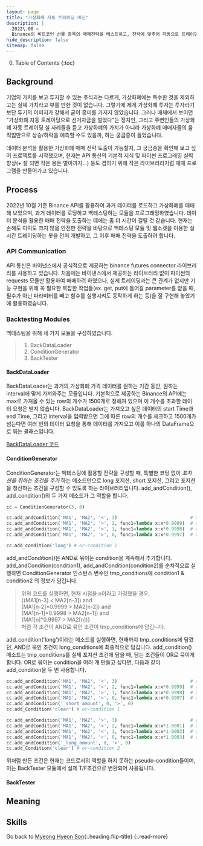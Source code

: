 ```yaml
---
layout: page
title: "가상화폐 자동 트레이딩 머신"
description: |
  2022\.08 ~  
  Binance의 비트코인 선물 종목의 매매전략을 테스트하고, 전략에 맞추어 자동으로 트레이딩하는 봇을 만드는 개인 프로젝트입니다.
hide_description: false
sitemap: false
---
```


0. Table of Contents
{:toc}


## Background

기업의 가치를 보고 투자할 수 있는 주식과는 다르게, 가상화폐에는 특수한 것을 제외하고는 실제 가치라고 부를 만한 것이 없습니다. 그렇기에 제게 가상화폐 투자는 투자라기보단 투기의 이미지가 강해서 굳이 흥미를 가지지 않았습니다. 그러나 매체에서 보이던 "가상화폐 자동 트레이딩으로 선거자금을 벌었다"는 정치인, 그리고 주변인들의 가상화폐 자동 트레이딩 실 사례들을 듣고 가상화폐의 가치가 아니라 가상화폐 매매자들의 움직임만으로 상승/하락을 예측할 수도 있을까, 하는 궁금증이 들었습니다.

데이터 분석을 활용한 가상화폐 매매 전략 도출이 가능할지, 그 궁금증을 확인해 보고 싶어 프로젝트를 시작했으며, 현재는 API 통신의 기본적 지식 및 파이썬 프로그래밍 실력 향상(+ 잘 되면 작은 용돈 벌이까지...) 등도 겸하기 위해 작은 라이브러리처럼 매매 프로그램을 만들어가고 있습니다.


## Process

2022년 10월 기준 Binance API를 활용하여 과거 데이터를 로드하고 가상화폐를 매매해 보았으며, 과거 데이터를 로딩하고 백테스팅하는 모듈을 프로그래밍하였습니다. 데이터 분석을 활용한 매매 전략을 도출하는 데에는 좀 더 시간이 걸릴 것 같습니다. 현재는 손해도 이익도 크지 않을 안전한 전략을 바탕으로 백테스팅 모듈 및 웹소켓을 이용한 실시간 트레이딩하는 봇을 먼저 개발하고, 그 이후 매매 전략을 도출하려 합니다.


### API Communication

API 통신은 바이낸스에서 공식적으로 제공하는 binance futures connector 라이브러리를 사용하고 있습니다. 처음에는 바이낸스에서 제공하는 라이브러리 없이 파이썬의 requests 모듈만 활용하여 매매하려 하였으나, 실제 트레이딩과는 큰 관계가 없지만 기능 구현을 위해 꼭 필요한 복잡한 작업들(ex. get, put에 들어갈 parameter를 받을 때, 필수가 아닌 파라미터를 빼고 함수를 실행시켜도 동작하게 하는 등)을 잘 구현해 놓았기에 활용하였습니다.


### Backtesting Modules

백테스팅을 위해 세 가지 모듈을 구성하였습니다.

> 1. BackDataLoader
> 2. ConditionGenerator
> 3. BackTester

####  BackDataLoader

BackDataLoader는 과거의 가상화폐 가격 데이터를 원하는 기간 동안, 원하는 interval에 맞게 가져와주는 모듈입니다. 기본적으로 제공하는 Binance의 API에는 max로 가져올 수 있는 row의 개수가 1500개로 정해져 있으며 이 개수를 초과한 데이터 요청은 받지 않습니다. BackDataLoader는 가져오고 싶은 데이터의 start Time과 end Time, 그리고 interval을 입력받으면 그에 따른 row의 개수를 체크하고 1500개가 넘는다면 여러 번의 데이터 요청을 통해 데이터를 가져오고 이를 하나의 DataFrame으로 묶는 클래스입니다.

[BackDataLoader 코드](https://github.com/menmenmeng/TIL/blob/main/AutoTrader/BinanceTrader/backTester/BackDataLoader.py)


####  ConditionGenerator

ConditionGenerator는 벡테스팅에 활용할 전략을 구성할 때, 특별한 코딩 없이 _포지션을 취하는 조건을 추가_ 하는 메소드만으로 long 포지션, short 포지션, 그리고 포지션을 청산하는 조건을 구성할 수 있도록 하는 라이브러리입니다. add_andCondition(), add_condition()의 두 가지 메소드가 그 역할을 합니다.

~~~python
cc = ConditionGenerator(3, 0)

cc.add_andCondition('MA1', 'MA2', '<', 3)                           # and-condition 1
cc.add_andCondition('MA1', 'MA2', '>', 2, func1=lambda x:x*0.9999)  # and-condition 2
cc.add_andCondition('MA1', 'MA2', '>', 1, func1=lambda x:x*0.9998)  # and-condition 3
cc.add_andCondition('MA1', 'MA2', '>', 0, func1=lambda x:x*0.9997)  # and-condition 4

cc.add_condition('long') # or-condition 1
~~~

add_andCondition()은 AND로 묶이는 condition을 계속해서 추가합니다. add_andCondition(condition1), add_andCondition(condition2)를 순차적으로 실행하면 ConditionGenerator 인스턴스 변수인 tmp_conditions에 condition1 & condition2 의 정보가 담깁니다.

> 위의 코드를 실행하면, 현재 시점을 n이라고 가정했을 경우,  
 {(MA1[n-3] < MA2[n-3]) and  
  (MA1[n-2]*0.9999 > MA2[n-2]) and   
  (MA1[n-1]*0.9998 > MA2[n-1]) and  
  (MA1[n]*0.9997 > MA2[n])}  
  처럼 각 조건이 AND로 묶인 조건이 tmp_conditions에 담깁니다.

add_condition('long')이라는 메소드를 실행하면, 현재까지 tmp_conditions에 담겼던, AND로 묶인 조건이 long_conditions에 최종적으로 담깁니다. add_condition() 메소드는 tmp_conditions를 실제 포지션 조건에 담을 때, 담는 조건들이 OR로 묶이게 합니다. OR로 묶이는 condition을 여러 개 만들고 싶다면, 다음과 같이 add_condition을 두 번 사용합니다.

~~~python
cc.add_andCondition('MA1', 'MA2', '<', 3)                           # and-condition 1
cc.add_andCondition('MA1', 'MA2', '>', 2, func1=lambda x:x*0.9999)  # and-condition 2
cc.add_andCondition('MA1', 'MA2', '>', 1, func1=lambda x:x*0.9998)  # and-condition 3
cc.add_andCondition('MA1', 'MA2', '>', 0, func1=lambda x:x*0.9997)  # and-condition 4
cc.add_andCondition('_short_amount', 0, '>', 0)
cc.add_Condition('clear') # or-condition 1

cc.add_andCondition('MA1', 'MA2', '>', 3)                           # and-condition 5
cc.add_andCondition('MA1', 'MA2', '<', 2, func1=lambda x:x*1.0001)  # and-condition 6
cc.add_andCondition('MA1', 'MA2', '<', 1, func1=lambda x:x*1.0002)  # and-condition 7
cc.add_andCondition('MA1', 'MA2', '<', 0, func1=lambda x:x*1.0003)  # and-condition 8
cc.add_andCondition('_long_amount', 0, '>', 0)
cc.add_Condition('clear') # or-condition 2
~~~

위처럼 만든 조건은 현재는 코드로서의 역할을 하지 못하는 pseudo-condition들이며, 이는 BackTester 모듈에서 실제 T/F조건으로 변환되어 사용됩니다.


####  BackTester







## Meaning


## Skills


Go back to [Myeong Hyeon Son](/about/){:.heading.flip-title}
{:.read-more}